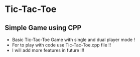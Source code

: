 # Tic-Tac-Toe
## Simple Game using CPP

- Basic Tic-Tac-Toe Game with single and dual player mode !
- For to play with code use Tic-Tac-Toe.cpp file !!
- I will add more features in future !!! 
